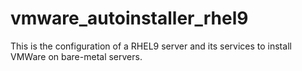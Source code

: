 # vmware_autoinstaller_rhel9
This is the configuration of a RHEL9 server and its services to install VMWare on bare-metal servers.
